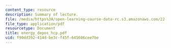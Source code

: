 ```yaml
---
content_type: resource
description: Summary of lecture.
file: /media/https%3A/open-learning-course-data-rc.s3.amazonaws.com/22-55j-principles-of-radiation-interactions-fall-2004/f90dd392414dbe3cf45f645606cee7be_energy_depos_hcp.pdf
file_type: application/pdf
resourcetype: Document
title: energy_depos_hcp.pdf
uid: f90dd392-414d-be3c-f45f-645606cee7be
---
```


